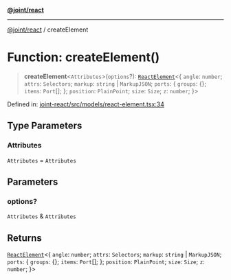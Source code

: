 [**@joint/react**](../README.md)

***

[@joint/react](../README.md) / createElement

# Function: createElement()

> **createElement**\<`Attributes`\>(`options`?): [`ReactElement`](../classes/ReactElement.md)\<\{ `angle`: `number`; `attrs`: `Selectors`; `markup`: `string` \| `MarkupJSON`; `ports`: \{ `groups`: \{\}; `items`: `Port`[]; \}; `position`: `PlainPoint`; `size`: `Size`; `z`: `number`; \}\>

Defined in: [joint-react/src/models/react-element.tsx:34](https://github.com/samuelgja/joint/blob/main/packages/joint-react/src/models/react-element.tsx#L34)

## Type Parameters

### Attributes

`Attributes` = `Attributes`

## Parameters

### options?

`Attributes` & `Attributes`

## Returns

[`ReactElement`](../classes/ReactElement.md)\<\{ `angle`: `number`; `attrs`: `Selectors`; `markup`: `string` \| `MarkupJSON`; `ports`: \{ `groups`: \{\}; `items`: `Port`[]; \}; `position`: `PlainPoint`; `size`: `Size`; `z`: `number`; \}\>
